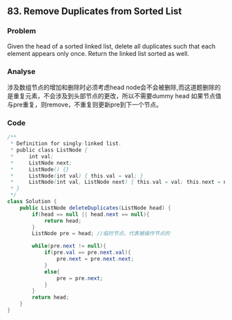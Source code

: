 ## 83. Remove Duplicates from Sorted List

### Problem

Given the head of a sorted linked list, delete all duplicates such that each element appears only once. Return the linked list sorted as well.

### Analyse
涉及数组节点的增加和删除时必须考虑head node会不会被删除,而这道题删除的是重复元素，不会涉及到头部节点的更改，所以不需要dummy head
如果节点值与pre重复，则remove，不重复则更新pre到下一个节点。

### Code
```java
/**
 * Definition for singly-linked list.
 * public class ListNode {
 *     int val;
 *     ListNode next;
 *     ListNode() {}
 *     ListNode(int val) { this.val = val; }
 *     ListNode(int val, ListNode next) { this.val = val; this.next = next; }
 * }
 */
class Solution {
    public ListNode deleteDuplicates(ListNode head) {
        if(head == null || head.next == null){
            return head;
        }
        ListNode pre = head; //临时节点，代表被操作节点的

        while(pre.next != null){
            if(pre.val == pre.next.val){
                pre.next = pre.next.next;
            }
            else{
                pre = pre.next;
            }
        }
        return head;
    }
}
    

```
